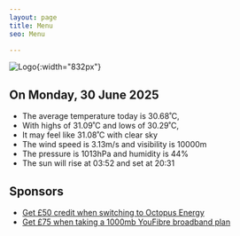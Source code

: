```yaml
---
layout: page
title: Menu
seo: Menu

---
```


![Logo](/images/logo.jpg){:width="832px"}

<!-- weather_marker starts -->
## On Monday, 30 June 2025

- The average temperature today is 30.68˚C,
- With highs of 31.09˚C and lows of 30.29˚C,
- It may feel like 31.08˚C with clear sky
- The wind speed is 3.13m/s and visibility is 10000m
- The pressure is 1013hPa and humidity is 44%
- The sun will rise at 03:52 and set at 20:31

<!-- weather_marker ends -->

## Sponsors

- [Get £50 credit when switching to Octopus Energy](https://bit.ly/3oD1nnS)
- [Get £75 when taking a 1000mb YouFibre broadband plan](https://aklam.io/91zWhU?)
